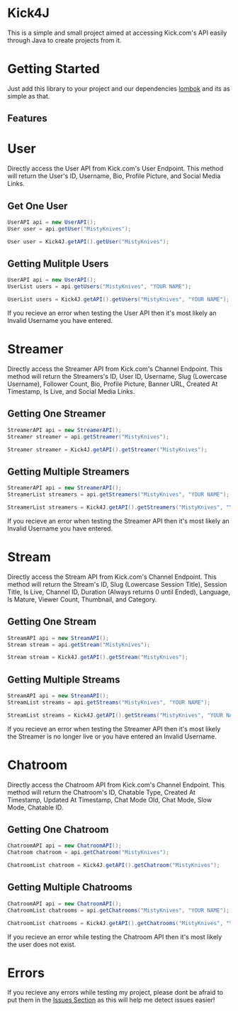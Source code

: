 # Kick4J
This is a simple and small project aimed at accessing Kick.com's API easily through Java to create projects from it.

# Getting Started
Just add this library to your project and our dependencies [lombok](https://projectlombok.org/) and its as simple as that.

## Features

# User
Directly access the User API from Kick.com's User Endpoint.
This method will return the User's ID, Username, Bio, Profile Picture, and Social Media Links.

## Get One User
```java
UserAPI api = new UserAPI();
User user = api.getUser("MistyKnives");
```

```java
User user = Kick4J.getAPI().getUser("MistyKnives");
```

## Getting Mulitple Users
```java
UserAPI api = new UserAPI();
UserList users = api.getUsers("MistyKnives", "YOUR NAME");
```

```java
UserList users = Kick4J.getAPI().getUsers("MistyKnives", "YOUR NAME");
```

If you recieve an error when testing the User API then it's most likely an Invalid Username you have entered.

# Streamer
Directly access the Streamer API from Kick.com's Channel Endpoint.
This method will return the Streamers's ID, User ID, Username, Slug (Lowercase Username), Follower Count, Bio, Profile Picture, Banner URL, Created At Timestamp, Is Live, and Social Media Links.

## Getting One Streamer
```java
StreamerAPI api = new StreamerAPI();
Streamer streamer = api.getStreamer("MistyKnives");
```

```java
Streamer streamer = Kick4J.getAPI().getStreamer("MistyKnives");
```

## Getting Multiple Streamers
```java
StreamerAPI api = new StreamerAPI();
StreamerList streamers = api.getStreamers("MistyKnives", "YOUR NAME");
```

```java
StreamerList streamers = Kick4J.getAPI().getStreamers("MistyKnives", "YOUR NAME");
```

If you recieve an error when testing the Streamer API then it's most likely an Invalid Username you have entered.

# Stream
Directly access the Stream API from Kick.com's Channel Endpoint.
This method will return the Stream's ID, Slug (Lowercase Session Title), Session Title, Is Live, Channel ID, Duration (Always returns 0 until Ended), Language, Is Mature, Viewer Count, Thumbnail, and Category.

## Getting One Stream
```java
StreamAPI api = new StreamAPI();
Stream stream = api.getStream("MistyKnives");
```

```java
Stream stream = Kick4J.getAPI().getStream("MistyKnives");
```

## Getting Multiple Streams
```java
StreamAPI api = new StreamAPI();
StreamList streams = api.getStreams("MistyKnives", "YOUR NAME");
```

```java
StreamList streams = Kick4J.getAPI().getStreams("MistyKnives", "YOUR NAME");
```

If you recieve an error when testing the Streamer API then it's most likely the Streamer is no longer live or you have entered an Invalid Username.

# Chatroom
Directly access the Chatroom API from Kick.com's Channel Endpoint.
This method will return the Chatroom's ID, Chatable Type, Created At Timestamp, Updated At Timestamp, Chat Mode Old, Chat Mode, Slow Mode, Chatable ID.

## Getting One Chatroom
```java
ChatroomAPI api = new ChatroomAPI();
Chatroom chatroom = api.getChatroom("MistyKnives");
```

```java
ChatroomList chatroom = Kick4J.getAPI().getChatroom("MistyKnives");
```

## Getting Multiple Chatrooms
```java
ChatroomAPI api = new ChatroomAPI();
ChatroomList chatrooms = api.getChatrooms("MistyKnives", "YOUR NAME");
```

```java
ChatroomList chatrooms = Kick4J.getAPI().getChatrooms("MistyKnives", "YOUR NAME");
```

If you recieve an error while testing the Chatroom API then it's most likely the user does not exist.

# Errors
If you recieve any errors while testing my project, please dont be afraid to put them in the [Issues Section](https://github.com/MistyKnives/Kick4J/issues) as this will help me detect issues easier!
